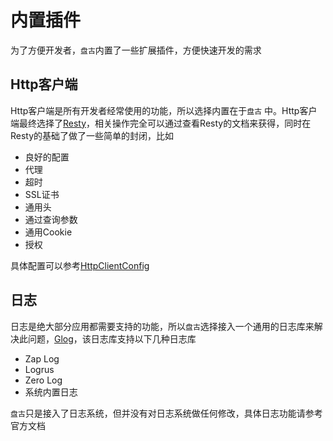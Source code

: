 # 内置插件

为了方便开发者，`盘古`内置了一些扩展插件，方便快速开发的需求

## Http客户端

Http客户端是所有开发者经常使用的功能，所以选择内置在于`盘古`
中。Http客户端最终选择了[Resty](https://github.com/go-resty/resty)，相关操作完全可以通过查看Resty的文档来获得，同时在Resty的基础了做了一些简单的封闭，比如

- 良好的配置
- 代理
- 超时
- SSL证书
- 通用头
- 通过查询参数
- 通用Cookie
- 授权

具体配置可以参考[HttpClientConfig](https://github.com/storezhang/gox/blob/master/http_client.go)

## 日志

日志是绝大部分应用都需要支持的功能，所以`盘古`选择接入一个通用的日志库来解决此问题，[Glog](https://github.com/storezhang/simaqian)，该日志库支持以下几种日志库

- Zap Log
- Logrus
- Zero Log
- 系统内置日志

`盘古`只是接入了日志系统，但并没有对日志系统做任何修改，具体日志功能请参考官方文档
